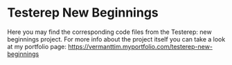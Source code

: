 # Testerep New Beginnings

 Here you may find the corresponding code files from the Testerep: new beginnings project. 
 For more info about the project itself you can take a look at my portfolio page: https://vermanttim.myportfolio.com/testerep-new-beginnings
